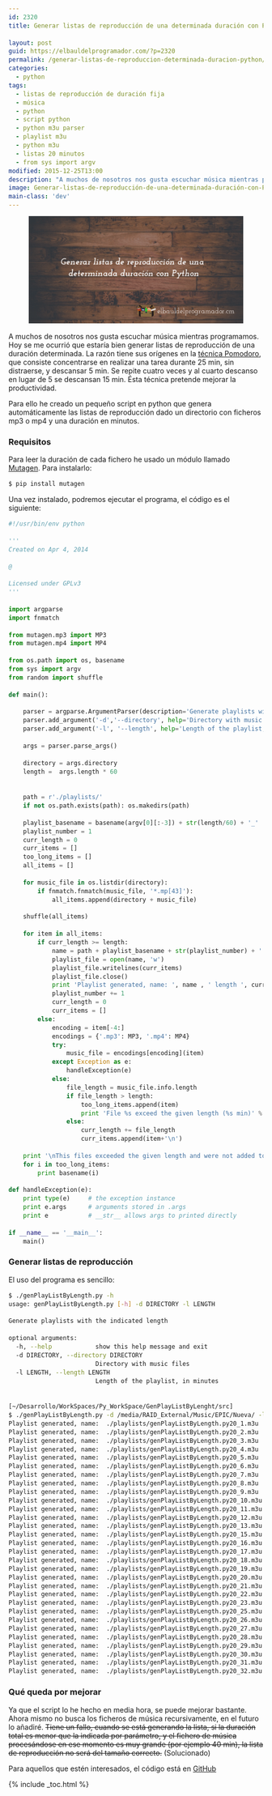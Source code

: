 ```yaml
---
id: 2320
title: Generar listas de reproducción de una determinada duración con Python

layout: post
guid: https://elbauldelprogramador.com/?p=2320
permalink: /generar-listas-de-reproduccion-determinada-duracion-python/
categories:
  - python
tags:
  - listas de reproducción de duración fija
  - música
  - python
  - script python
  - python m3u parser
  - playlist m3u
  - python m3u
  - listas 20 minutos
  - from sys import argv
modified: 2015-12-25T13:00
description: "A muchos de nosotros nos gusta escuchar música mientras programamos. Hoy se me ocurrió que estaría bien generar listas de reproducción de una duración determinada. La razón tiene sus orígenes en la técnica Pomodoro, que consiste concentrarse en realizar una tarea durante 25 min, sin distraerse, y descansar 5 min. Se repite cuatro veces y al cuarto descanso en lugar de 5 se descansan 15 min. Ésta técnica pretende mejorar la productividad."
image: Generar-listas-de-reproducción-de-una-determinada-duración-con-Python.png
main-class: 'dev'
---
```

<figure>
  <a href="/assets/img/Generar-listas-de-reproducción-de-una-determinada-duración-con-Python.png"><img src="/assets/img/Generar-listas-de-reproducción-de-una-determinada-duración-con-Python.png" title="{{ page.title }}" alt="{{ page.title }}" /></a>
</figure>

A muchos de nosotros nos gusta escuchar música mientras programamos. Hoy se me ocurrió que estaría bien generar listas de reproducción de una duración determinada. La razón tiene sus orígenes en la <a href="http://es.wikipedia.org/wiki/T%C3%A9cnica_Pomodoro" title="Técnica pomodoro" target="_blank">técnica Pomodoro</a>, que consiste concentrarse en realizar una tarea durante 25 min, sin distraerse, y descansar 5 min. Se repite cuatro veces y al cuarto descanso en lugar de 5 se descansan 15 min. Ésta técnica pretende mejorar la productividad.

Para ello he creado un pequeño script en python que genera automáticamente las listas de reproducción dado un directorio con ficheros mp3 o mp4 y una duración en minutos.

<!--ad-->

### Requisitos

Para leer la duración de cada fichero he usado un módulo llamado <a href="https://code.google.com/p/mutagen/" title="Mutagen Homepage" target="_blank">Mutagen</a>. Para instalarlo:

```bash
$ pip install mutagen

```

Una vez instalado, podremos ejecutar el programa, el código es el siguiente:

```python
#!/usr/bin/env python

'''
Created on Apr 4, 2014

@

Licensed under GPLv3
'''

import argparse
import fnmatch

from mutagen.mp3 import MP3
from mutagen.mp4 import MP4

from os.path import os, basename
from sys import argv
from random import shuffle

def main():

    parser = argparse.ArgumentParser(description='Generate playlists with the indicated length')
    parser.add_argument('-d','--directory', help='Directory with music files',type=str, required=True)
    parser.add_argument('-l', '--length', help='Length of the playlist, in minutes', type=int, required=True)

    args = parser.parse_args()

    directory = args.directory
    length =  args.length * 60


    path = r'./playlists/'
    if not os.path.exists(path): os.makedirs(path)

    playlist_basename = basename(argv[0][:-3]) + str(length/60) + '_'
    playlist_number = 1
    curr_length = 0
    curr_items = []
    too_long_items = []
    all_items = []

    for music_file in os.listdir(directory):
        if fnmatch.fnmatch(music_file, '*.mp[43]'):
            all_items.append(directory + music_file)

    shuffle(all_items)

    for item in all_items:
        if curr_length >= length:
            name = path + playlist_basename + str(playlist_number) + '.m3u'
            playlist_file = open(name, 'w')
            playlist_file.writelines(curr_items)
            playlist_file.close()
            print 'Playlist generated, name: ', name , ' length ', curr_length/60 , 'min'
            playlist_number += 1
            curr_length = 0
            curr_items = []
        else:
            encoding = item[-4:]
            encodings = {'.mp3': MP3, '.mp4': MP4}
            try:
                music_file = encodings[encoding](item)
            except Exception as e:
                handleException(e)
            else:
                file_length = music_file.info.length
                if file_length > length:
                    too_long_items.append(item)
                    print 'File %s exceed the given length (%s min)' % (item, file_length/60)
                else:
                    curr_length += file_length
                    curr_items.append(item+'\n')

    print '\nThis files exceeded the given length and were not added to any playlist...\n'
    for i in too_long_items:
        print basename(i)

def handleException(e):
    print type(e)     # the exception instance
    print e.args      # arguments stored in .args
    print e           # __str__ allows args to printed directly

if __name__ == '__main__':
    main()

```

### Generar listas de reproducción

El uso del programa es sencillo:

```bash
$ ./genPlayListByLength.py -h
usage: genPlayListByLength.py [-h] -d DIRECTORY -l LENGTH

Generate playlists with the indicated length

optional arguments:
  -h, --help            show this help message and exit
  -d DIRECTORY, --directory DIRECTORY
                        Directory with music files
  -l LENGTH, --length LENGTH
                        Length of the playlist, in minutes


[~/Desarrollo/WorkSpaces/Py_WorkSpace/GenPlayListByLenght/src]
$ ./genPlayListByLength.py -d /media/RAID_External/Music/EPIC/Nueva/ -l 20
Playlist generated, name:  ./playlists/genPlayListByLength.py20_1.m3u  length  24.0001451247 min
Playlist generated, name:  ./playlists/genPlayListByLength.py20_2.m3u  length  22.7172426304 min
Playlist generated, name:  ./playlists/genPlayListByLength.py20_3.m3u  length  24.2311836735 min
Playlist generated, name:  ./playlists/genPlayListByLength.py20_4.m3u  length  20.2354164777 min
Playlist generated, name:  ./playlists/genPlayListByLength.py20_5.m3u  length  21.8601359014 min
Playlist generated, name:  ./playlists/genPlayListByLength.py20_6.m3u  length  28.3070597128 min
Playlist generated, name:  ./playlists/genPlayListByLength.py20_7.m3u  length  22.7946424792 min
Playlist generated, name:  ./playlists/genPlayListByLength.py20_8.m3u  length  21.2017535903 min
Playlist generated, name:  ./playlists/genPlayListByLength.py20_9.m3u  length  21.7807044596 min
Playlist generated, name:  ./playlists/genPlayListByLength.py20_10.m3u  length  21.1862736206 min
Playlist generated, name:  ./playlists/genPlayListByLength.py20_11.m3u  length  23.5667059713 min
Playlist generated, name:  ./playlists/genPlayListByLength.py20_12.m3u  length  21.3402993197 min
Playlist generated, name:  ./playlists/genPlayListByLength.py20_13.m3u  length  25.1046409675 min
Playlist generated, name:  ./playlists/genPlayListByLength.py20_15.m3u  length  20.4145971277 min
Playlist generated, name:  ./playlists/genPlayListByLength.py20_16.m3u  length  21.0794618292 min
Playlist generated, name:  ./playlists/genPlayListByLength.py20_17.m3u  length  20.2702464097 min
Playlist generated, name:  ./playlists/genPlayListByLength.py20_18.m3u  length  21.2315525321 min
Playlist generated, name:  ./playlists/genPlayListByLength.py20_19.m3u  length  20.798403305 min
Playlist generated, name:  ./playlists/genPlayListByLength.py20_20.m3u  length  22.1189417989 min
Playlist generated, name:  ./playlists/genPlayListByLength.py20_21.m3u  length  21.7013696145 min
Playlist generated, name:  ./playlists/genPlayListByLength.py20_22.m3u  length  22.971888133 min
Playlist generated, name:  ./playlists/genPlayListByLength.py20_23.m3u  length  21.8250628874 min
Playlist generated, name:  ./playlists/genPlayListByLength.py20_25.m3u  length  21.3321723356 min
Playlist generated, name:  ./playlists/genPlayListByLength.py20_26.m3u  length  21.5465699169 min
Playlist generated, name:  ./playlists/genPlayListByLength.py20_27.m3u  length  24.9339743008 min
Playlist generated, name:  ./playlists/genPlayListByLength.py20_28.m3u  length  32.0853333333 min
Playlist generated, name:  ./playlists/genPlayListByLength.py20_29.m3u  length  25.4854482237 min
Playlist generated, name:  ./playlists/genPlayListByLength.py20_30.m3u  length  20.7996613757 min
Playlist generated, name:  ./playlists/genPlayListByLength.py20_31.m3u  length  21.3372033258 min
Playlist generated, name:  ./playlists/genPlayListByLength.py20_32.m3u  length  22.5926288738 min

```

### Qué queda por mejorar

Ya que el script lo he hecho en media hora, se puede mejorar bastante. Ahora mismo no busca los ficheros de música recursivamente, en el futuro lo añadiré. <del datetime="2014-04-05T15:37:18+00:00">Tiene un fallo, cuando se está generando la lista, si la duración total es menor que la indicada por parámetro, y el fichero de música procesándose en ese momento es muy grande (por ejemplo 40 min), la lista de reproducción no será del tamaño correcto.</del> (Solucionado)

Para aquellos que estén interesados, el código está en <a href="https://github.com/algui91/genPlaylistByName" title="Repositorio" target="_blank">GitHub</a>

{% include _toc.html %}
